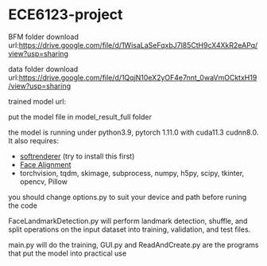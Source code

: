 # ECE6123-project

BFM folder download url:https://drive.google.com/file/d/1WisaLaSeFqxbJ7l85CtH9cX4XkR2eAPq/view?usp=sharing

data folder download url:https://drive.google.com/file/d/1QqjN10eX2yOF4e7nnt_0waVmOCktxH19/view?usp=sharing

trained model url:

put the model file in model_result_full folder



the model is running under python3.9, pytorch 1.11.0  with cuda11.3 cudnn8.0. 
It also requires:
* [softrenderer](https://github.com/ShichenLiu/SoftRas) (try to install this first)
* [Face Alignment](https://github.com/1adrianb/face-alignment)
* torchvision, tqdm, skimage, subprocess, numpy, h5py, scipy, tkinter, opencv, Pillow

you should change options.py to suit your device and path before runing the code

FaceLandmarkDetection.py will perform landmark detection, shuffle, and split operations on the input dataset into training, validation, and test files.

main.py will do the training, GUI.py and ReadAndCreate.py are the programs that put the model into practical use
